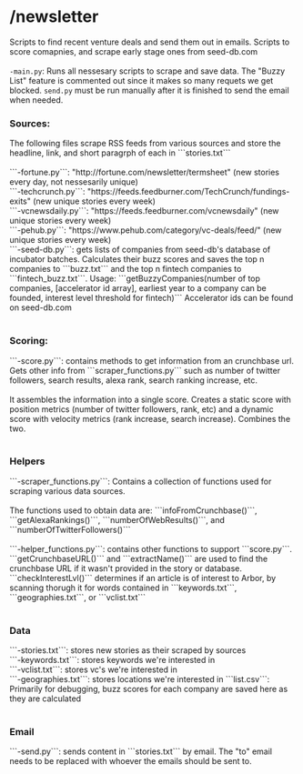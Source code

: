 # /newsletter
Scripts to find recent venture deals and send them out in emails. Scripts to score comapnies, and scrape early stage ones from seed-db.com
</br></br>
```-main.py```: Runs all nessesary scripts to scrape and save data. The "Buzzy List" feature is commented out since it makes so many requets we get blocked. ```send.py``` must be run manually after it is finished to send the email when needed.
</br>

<h3>Sources:</h3>
The following files scrape RSS feeds from various sources and store the headline, link, and short paragrph of each in ```stories.txt```</br></br>
```-fortune.py```: "http://fortune.com/newsletter/termsheet" (new stories every day, not nessesarily unique)</br>
```-techcrunch.py```: "https://feeds.feedburner.com/TechCrunch/fundings-exits" (new unique stories every week)</br>
```-vcnewsdaily.py```: "https://feeds.feedburner.com/vcnewsdaily" (new unique stories every week)</br>
```-pehub.py```: "https://www.pehub.com/category/vc-deals/feed/" (new unique stories every week)</br>
```-seed-db.py```: gets lists of companies from seed-db's database of incubator batches. Calculates their buzz scores and saves the top n companies to ```buzz.txt``` and the top n fintech companies to ```fintech_buzz.txt```. Usage: ```getBuzzyCompanies(number of top companies, [accelerator id array], earliest year to a company can be founded, interest level threshold for fintech)``` Accelerator ids can be found on seed-db.com
</br></br>

<h3>Scoring:</h3>
```-score.py```: contains methods to get information from an crunchbase url. Gets other info from ```scraper_functions.py``` such as number of twitter followers, search results, alexa rank, search ranking increase, etc. </br></br> It assembles the information into a single score. Creates a static score with position metrics (number of twitter followers, rank, etc) and a dynamic score with velocity metrics (rank increase, search increase). Combines the two.
</br></br>

<h3>Helpers</h3>
```-scraper_functions.py```: Contains a collection of functions used for scraping various data sources. </br></br>The functions used to obtain data are: ```infoFromCrunchbase()```, ```getAlexaRankings()```, ```numberOfWebResults()```, and ```numberOfTwitterFollowers()```</br></br>
```-helper_functions.py```: contains other functions to support ```score.py```. ```getCrunchbaseURL()``` and ```extractName()``` are used to find the crunchbase URL if it wasn't provided in the story or database. ```checkInterestLvl()``` determines if an article is of interest to Arbor, by scanning thorugh it for words contained in ```keywords.txt```, ```geographies.txt```, or ```vclist.txt```
</br></br>

<h3>Data</h3>
```-stories.txt```: stores new stories as their scraped by sources</br>
```-keywords.txt```: stores keywords we're interested in</br>
```-vclist.txt```: stores vc's we're interested in</br>
```-geographies.txt```: stores locations we're interested in
```list.csv```: Primarily for debugging, buzz scores for each company are saved here as they are calculated
</br></br>

<h3>Email</h3>
```-send.py```: sends content in ```stories.txt``` by email. The "to" email needs to be replaced with whoever the emails should be sent to.</br>
